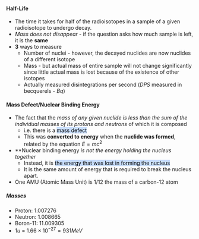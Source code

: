 #### Half-Life
- The time it takes for half of the radioisotopes in a sample of a given radioisotope to undergo decay.
- *Mass does not disappear* - if the question asks how much sample is left, it is the **same**
- **3** ways to measure
	- Number of nuclei - however, the decayed nuclides are now nuclides of a different isotope
	- Mass - but actual mass of entire sample will not change significantly since little actual mass is lost because of the existence of other isotopes
	- Actually measured disintegrations per second ($DPS$ measured in becquerels - $Bq$)

#### Mass Defect/Nuclear Binding Energy
- The fact that the *mass of any given nuclide is less than the sum of the individual masses of its protons and neutrons* of which it is composed
	- i.e. there is a <mark style="background: #ADCCFFA6;">mass defect</mark>
	- This was **converted to energy** when the **nuclide was formed**, related by the equation $E=mc^2$
- **Nuclear binding energy *is not the energy holding the nucleus together*
	- Instead, it is <mark style="background: #ADCCFFA6;">the energy that was lost in forming the nucleus</mark>
	- It is the same amount of energy that is required to break the nucleus apart.
- One AMU (Atomic Mass Unit) is $1/12$ the mass of a carbon-12 atom

##### Masses
- Proton: 1.007276
- Neutron: 1.008665
- Boron-11: 11.009305
- $1u$ = $1.66\times 10^{-27} = 931 MeV$